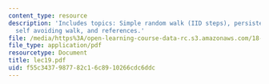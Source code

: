 ```yaml
---
content_type: resource
description: 'Includes topics: Simple random walk (IID steps), persistent random walk,
  self avoiding walk, and references.'
file: /media/https%3A/open-learning-course-data-rc.s3.amazonaws.com/18-366-random-walks-and-diffusion-fall-2006/f55c3437987782c16c8910266cdc6ddc_lec19.pdf
file_type: application/pdf
resourcetype: Document
title: lec19.pdf
uid: f55c3437-9877-82c1-6c89-10266cdc6ddc
---
```

